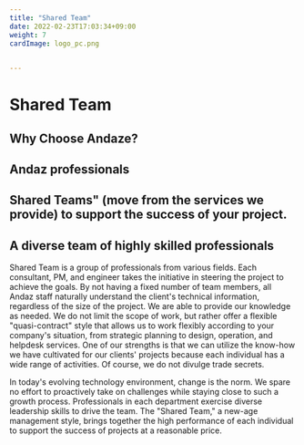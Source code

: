 ```yaml
---
title: "Shared Team"
date: 2022-02-23T17:03:34+09:00
weight: 7
cardImage: logo_pc.png

 
---
```


# Shared Team

## Why Choose Andaze?

## Andaz professionals

## Shared Teams" (move from the services we provide) to support the success of your project.

## A diverse team of highly skilled professionals   

Shared Team is a group of professionals from various fields. Each consultant, PM, and engineer takes the initiative in steering the project to achieve the goals. By not having a fixed number of team members, all Andaz staff naturally understand the client's technical information, regardless of the size of the project. We are able to provide our knowledge as needed. We do not limit the scope of work, but rather offer a flexible "quasi-contract" style that allows us to work flexibly according to your company's situation, from strategic planning to design, operation, and helpdesk services. One of our strengths is that we can utilize the know-how we have cultivated for our clients' projects because each individual has a wide range of activities. Of course, we do not divulge trade secrets.

In today's evolving technology environment, change is the norm. We spare no effort to proactively take on challenges while staying close to such a growth process. Professionals in each department exercise diverse leadership skills to drive the team. The "Shared Team," a new-age management style, brings together the high performance of each individual to support the success of projects at a reasonable price.